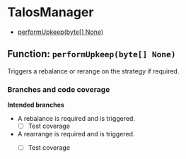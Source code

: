 # TalosManager

- [performUpkeep(byte[] None)](#function-performupkeepbyte-none)


## Function: `performUpkeep(byte[] None)`

Triggers a rebalance or rerange on the strategy if required.

### Branches and code coverage

**Intended branches**

- A rebalance is required and is triggered.
  - [ ] Test coverage
- A rearrange is required and is triggered.
  - [ ] Test coverage

